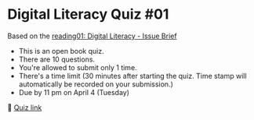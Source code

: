 # Digital Literacy Quiz #01

Based on the [reading01: Digital Literacy - Issue Brief](https://lincs.ed.gov/sites/default/files/ELL_Digital_Literacy_508.pdf)

+ This is an open book quiz.
+ There are 10 questions.
+ You're allowed to submit only 1 time.
+ There's a time limit (30 minutes after starting the quiz. Time stamp will automatically be recorded on your submission.)
+ Due by 11 pm on April 4 (Tuesday)

🐳  [Quiz link](https://forms.gle/arjp3U4noUCSGKN5A)
